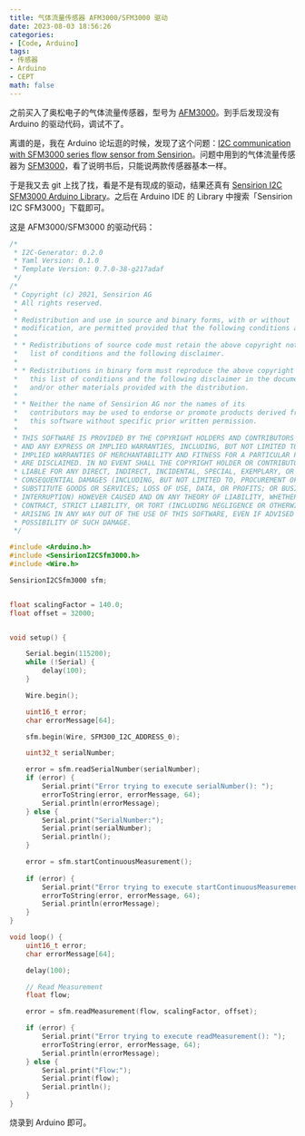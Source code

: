 ```yaml
---
title: 气体流量传感器 AFM3000/SFM3000 驱动
date: 2023-08-03 18:56:26
categories:
- [Code, Arduino]
tags:
- 传感器
- Arduino
- CEPT
math: false
---
```


之前买入了奥松电子的气体流量传感器，型号为 [AFM3000](http://www.aosong.com/products-63.html)。到手后发现没有 Arduino 的驱动代码，调试不了。

离谱的是，我在 Arduino 论坛逛的时候，发现了这个问题：[I2C communication with SFM3000 series flow sensor from Sensirion](https://forum.arduino.cc/t/i2c-communication-with-sfm3000-series-flow-sensor-from-sensirion/448085)。问题中用到的气体流量传感器为 [SFM3000](https://www.sensirion.com/products/catalog/SFM3000-200)，看了说明书后，只能说两款传感器基本一样。

于是我又去 git 上找了找，看是不是有现成的驱动，结果还真有 [Sensirion I2C SFM3000 Arduino Library](https://github.com/Sensirion/arduino-i2c-sfm3000)。之后在 Arduino IDE 的 Library 中搜索「Sensirion I2C SFM3000」下载即可。

这是 AFM3000/SFM3000 的驱动代码：

```c++
/*
 * I2C-Generator: 0.2.0
 * Yaml Version: 0.1.0
 * Template Version: 0.7.0-38-g217adaf
 */
/*
 * Copyright (c) 2021, Sensirion AG
 * All rights reserved.
 *
 * Redistribution and use in source and binary forms, with or without
 * modification, are permitted provided that the following conditions are met:
 *
 * * Redistributions of source code must retain the above copyright notice, this
 *   list of conditions and the following disclaimer.
 *
 * * Redistributions in binary form must reproduce the above copyright notice,
 *   this list of conditions and the following disclaimer in the documentation
 *   and/or other materials provided with the distribution.
 *
 * * Neither the name of Sensirion AG nor the names of its
 *   contributors may be used to endorse or promote products derived from
 *   this software without specific prior written permission.
 *
 * THIS SOFTWARE IS PROVIDED BY THE COPYRIGHT HOLDERS AND CONTRIBUTORS "AS IS"
 * AND ANY EXPRESS OR IMPLIED WARRANTIES, INCLUDING, BUT NOT LIMITED TO, THE
 * IMPLIED WARRANTIES OF MERCHANTABILITY AND FITNESS FOR A PARTICULAR PURPOSE
 * ARE DISCLAIMED. IN NO EVENT SHALL THE COPYRIGHT HOLDER OR CONTRIBUTORS BE
 * LIABLE FOR ANY DIRECT, INDIRECT, INCIDENTAL, SPECIAL, EXEMPLARY, OR
 * CONSEQUENTIAL DAMAGES (INCLUDING, BUT NOT LIMITED TO, PROCUREMENT OF
 * SUBSTITUTE GOODS OR SERVICES; LOSS OF USE, DATA, OR PROFITS; OR BUSINESS
 * INTERRUPTION) HOWEVER CAUSED AND ON ANY THEORY OF LIABILITY, WHETHER IN
 * CONTRACT, STRICT LIABILITY, OR TORT (INCLUDING NEGLIGENCE OR OTHERWISE)
 * ARISING IN ANY WAY OUT OF THE USE OF THIS SOFTWARE, EVEN IF ADVISED OF THE
 * POSSIBILITY OF SUCH DAMAGE.
 */

#include <Arduino.h>
#include <SensirionI2CSfm3000.h>
#include <Wire.h>

SensirionI2CSfm3000 sfm;


float scalingFactor = 140.0;
float offset = 32000;


void setup() {

    Serial.begin(115200);
    while (!Serial) {
        delay(100);
    }

    Wire.begin();

    uint16_t error;
    char errorMessage[64];

    sfm.begin(Wire, SFM300_I2C_ADDRESS_0);

    uint32_t serialNumber;

    error = sfm.readSerialNumber(serialNumber);
    if (error) {
        Serial.print("Error trying to execute serialNumber(): ");
        errorToString(error, errorMessage, 64);
        Serial.println(errorMessage);
    } else {
        Serial.print("SerialNumber:");
        Serial.print(serialNumber);
        Serial.println();
    }

    error = sfm.startContinuousMeasurement();
    
    if (error) {
        Serial.print("Error trying to execute startContinuousMeasurement(): ");
        errorToString(error, errorMessage, 64);
        Serial.println(errorMessage);
    }
}

void loop() {
    uint16_t error;
    char errorMessage[64];

    delay(100);

    // Read Measurement
    float flow;

    error = sfm.readMeasurement(flow, scalingFactor, offset);

    if (error) {
        Serial.print("Error trying to execute readMeasurement(): ");
        errorToString(error, errorMessage, 64);
        Serial.println(errorMessage);
    } else {
        Serial.print("Flow:");
        Serial.print(flow);
        Serial.println();
    }
}
```

烧录到 Arduino 即可。
